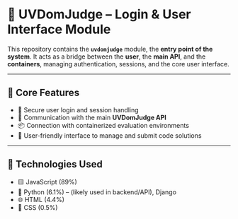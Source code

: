 # 🚪 UVDomJudge – Login & User Interface Module

This repository contains the **`uvdomjudge`** module, the **entry point of the system**. It acts as a bridge between the **user**, the **main API**, and the **containers**, managing authentication, sessions, and the core user interface.

---

## 🔧 Core Features

- 🔐 Secure user login and session handling
- 🔄 Communication with the main **UVDomJudge API**
- 📦 Connection with containerized evaluation environments
- 🧭 User-friendly interface to manage and submit code solutions

---

## 🧪 Technologies Used

- 🟨 JavaScript (89%)
- 🐍 Python (6.1%) – (likely used in backend/API), Django
- 🌐 HTML (4.4%)
- 🎨 CSS (0.5%)
